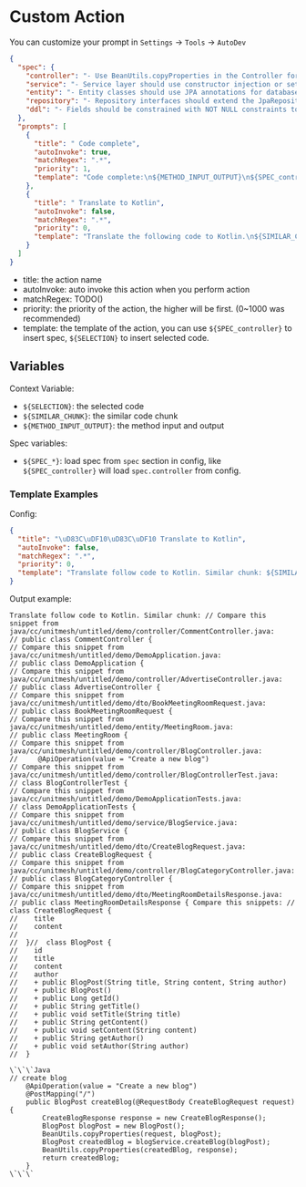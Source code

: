 # Custom Action

You can customize your prompt in `Settings` -> `Tools` -> `AutoDev`

```json
{
  "spec": {
    "controller": "- Use BeanUtils.copyProperties in the Controller for DTO to Entity conversion.\n- Avoid using Autowired.\n- Use Swagger Annotations to indicate API meanings.\n- Controller methods should capture and handle business exceptions, rather than throwing system exceptions.",
    "service": "- Service layer should use constructor injection or setter injection; avoid using the @Autowired annotation.",
    "entity": "- Entity classes should use JPA annotations for database mapping.\n- The entity class name should match the corresponding database table name. Entity classes should use annotations to mark primary keys and table names, for example: @Id, @GeneratedValue, @Table, etc.",
    "repository": "- Repository interfaces should extend the JpaRepository interface to inherit basic CRUD operations.",
    "ddl": "- Fields should be constrained with NOT NULL constraints to ensure data integrity."
  },
  "prompts": [
    {
      "title": " Code complete",
      "autoInvoke": true,
      "matchRegex": ".*",
      "priority": 1,
      "template": "Code complete:\n${METHOD_INPUT_OUTPUT}\n${SPEC_controller}\n\n${SELECTION}"
    },
    {
      "title": " Translate to Kotlin",
      "autoInvoke": false,
      "matchRegex": ".*",
      "priority": 0,
      "template": "Translate the following code to Kotlin.\n${SIMILAR_CHUNK}\nCompare these snippets:\n${METHOD_INPUT_OUTPUT}\nHere is the code:\n${SELECTION}"
    }
  ]
}
```

- title: the action name
- autoInvoke: auto invoke this action when you perform action
- matchRegex: TODO()
- priority: the priority of the action, the higher will be first. (0~1000 was recommended)
- template: the template of the action, you can use `${SPEC_controller}` to insert spec, `${SELECTION}` to insert
  selected code.

## Variables

Context Variable:

- `${SELECTION}`: the selected code
- `${SIMILAR_CHUNK}`: the similar code chunk
- `${METHOD_INPUT_OUTPUT}`: the method input and output

Spec variables:

- `${SPEC_*}`: load spec from `spec` section in config, like `${SPEC_controller}` will load `spec.controller` from
  config.

### Template Examples

Config:

```json
{
  "title": "\uD83C\uDF10\uD83C\uDF10 Translate to Kotlin",
  "autoInvoke": false,
  "matchRegex": ".*",
  "priority": 0,
  "template": "Translate follow code to Kotlin. Similar chunk: ${SIMILAR_CHUNK} Compare this snippets: ${METHOD_INPUT_OUTPUT}\n \n${SELECTION}"
}
```

Output example:

```
Translate follow code to Kotlin. Similar chunk: // Compare this snippet from java/cc/unitmesh/untitled/demo/controller/CommentController.java:
// public class CommentController {
// Compare this snippet from java/cc/unitmesh/untitled/demo/DemoApplication.java:
// public class DemoApplication {
// Compare this snippet from java/cc/unitmesh/untitled/demo/controller/AdvertiseController.java:
// public class AdvertiseController {
// Compare this snippet from java/cc/unitmesh/untitled/demo/dto/BookMeetingRoomRequest.java:
// public class BookMeetingRoomRequest {
// Compare this snippet from java/cc/unitmesh/untitled/demo/entity/MeetingRoom.java:
// public class MeetingRoom {
// Compare this snippet from java/cc/unitmesh/untitled/demo/controller/BlogController.java:
//     @ApiOperation(value = "Create a new blog")
// Compare this snippet from java/cc/unitmesh/untitled/demo/controller/BlogControllerTest.java:
// class BlogControllerTest {
// Compare this snippet from java/cc/unitmesh/untitled/demo/DemoApplicationTests.java:
// class DemoApplicationTests {
// Compare this snippet from java/cc/unitmesh/untitled/demo/service/BlogService.java:
// public class BlogService {
// Compare this snippet from java/cc/unitmesh/untitled/demo/dto/CreateBlogRequest.java:
// public class CreateBlogRequest {
// Compare this snippet from java/cc/unitmesh/untitled/demo/controller/BlogCategoryController.java:
// public class BlogCategoryController {
// Compare this snippet from java/cc/unitmesh/untitled/demo/dto/MeetingRoomDetailsResponse.java:
// public class MeetingRoomDetailsResponse { Compare this snippets: //  class CreateBlogRequest {
//    title
//    content
//    
//  }//  class BlogPost {
//    id
//    title
//    content
//    author
//    + public BlogPost(String title, String content, String author)
//    + public BlogPost()
//    + public Long getId()
//    + public String getTitle()
//    + public void setTitle(String title)
//    + public String getContent()
//    + public void setContent(String content)
//    + public String getAuthor()
//    + public void setAuthor(String author)
//  }

\`\`\`Java
// create blog
    @ApiOperation(value = "Create a new blog")
    @PostMapping("/")
    public BlogPost createBlog(@RequestBody CreateBlogRequest request) {
        CreateBlogResponse response = new CreateBlogResponse();
        BlogPost blogPost = new BlogPost();
        BeanUtils.copyProperties(request, blogPost);
        BlogPost createdBlog = blogService.createBlog(blogPost);
        BeanUtils.copyProperties(createdBlog, response);
        return createdBlog;
    }
\`\`\`
```